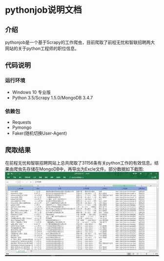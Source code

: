 pythonjob说明文档
==
介绍
 - 
pythonjob是一个基于Scrapy的工作爬虫，目前爬取了前程无忧和智联招聘两大网站的关于python工程师的职位信息。<br>

代码说明
--
### 运行环境
* Windows 10 专业版<br>
* Python 3.5/Scrapy 1.5.0/MongoDB 3.4.7<br>

### 依赖包
* Requests<br>
* Pymongo<br>
* Faker(随机切换User-Agent)<br>

爬取结果
-
在前程无忧和智联招聘网站上总共爬取了31156条有关python工作的有效信息。结果由爬虫先存储在MongoDB中，再导出为Excle文件。部分数据如下截图:<br>
![工作信息截图](https://github.com/lanluyu/pythonjob/blob/master/job.PNG)

